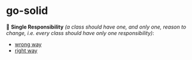 # go-solid

📌 **Single Responsibility** _(a class should have one, and only one, reason to change, i.e. every class should have only one responsibility)_:
- [wrong way](srp/srp_wrong.go)
- [right way](srp/srp_right.go)
